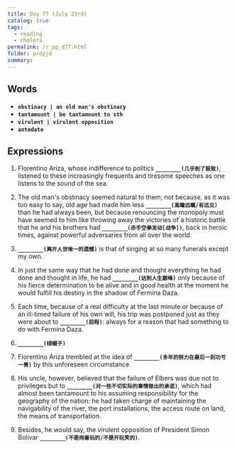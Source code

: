 ```yaml
---
title: Day 77 (July 23rd)
catalog: true
tags: 
  - reading
  - cholera
permalink: /r_pp_d77.html
folder: prdpjd
summary: 
---
```


## Words

-   <b data-toggle="tooltip" data-original-title="{{site.data.glossary.obstinacy}}">`obstinacy | an old man's obstinacy`</b>
-   <b data-toggle="tooltip" data-original-title="{{site.data.glossary.tantamount}}">`tantamount | be tantamount to sth`</b>
-   <b data-toggle="tooltip" data-original-title="{{site.data.glossary.virulent}}">`virulent | virulent opposition`</b>
-   <b data-toggle="tooltip" data-original-title="{{site.data.glossary.antedate}}">`antedate`</b>



## Expressions

1.  Florentino Ariza, whose indifference to politics <b data-toggle="tooltip" data-original-title="{{site.data.answers.77_a}}">`________(几乎到了极致)`</b>, listened to these increasingly frequents and tiresome speeches as one listens to the sound of the sea.

3.  The old man's obstinacy seemed natural to them, not because, as it was too easy to say, old age had made him less <b data-toggle="tooltip" data-original-title="{{site.data.answers.77_c}}">`________(高瞻远瞩/有远见)`</b> than he had always been, but because renouncing the monopoly must have seemed to him like throwing away the victories of a historic battle that he and his brothers had <b data-toggle="tooltip" data-original-title="{{site.data.answers.77_c2}}">`________(赤手空拳发动[战争])`</b>, back in heroic times, against powerful adversaries from all over the world.

4.  <b data-toggle="tooltip" data-original-title="{{site.data.answers.77_d}}">`________(离开人世唯一的遗憾)`</b> is that of singing at so many funerals except my own.

5.  In just the same way that he had done and thought everything he had done and thought in life, he had <b data-toggle="tooltip" data-original-title="{{site.data.answers.77_e}}">`________(达到人生巅峰)`</b> only because of his fierce determination to be alive and in good health at the moment he would fulfill his destiny in the shadow of Fermina Daza.

6.  Each time, because of a real difficulty at the last minute or because of an ill-timed failure of his own will, his trip was postponed just as they were about to <b data-toggle="tooltip" data-original-title="{{site.data.answers.77_f}}">`________(启程)`</b>: always for a reason that had something to do with Fermina Daza.

7.  <b data-toggle="tooltip" data-original-title="{{site.data.answers.77_g}}">`________(绿帽子)`</b>

8.  Florentino Ariza trembled at the idea of <b data-toggle="tooltip" data-original-title="{{site.data.answers.77_h}}">`________(多年的努力在最后一刻功亏一篑)`</b> by this unforeseen circumstance.

9.  His uncle, however, believed that the failure of Elbers was due not to privileges but to <b data-toggle="tooltip" data-original-title="{{site.data.answers.77_i}}">`________(对一些不切实际的事情做出的承诺)`</b>, which had almost been tantamount to his assuming responsibility for the geography of the nation: he had taken charge of maintaining the navigability of the river, the port installations, the access route on land, the means of transportation.

10. Besides, he would say, the virulent opposition of President Simon Bolivar <b data-toggle="tooltip" data-original-title="{{site.data.answers.77_j}}">`________(不是闹着玩的/不是开玩笑的)`</b>.